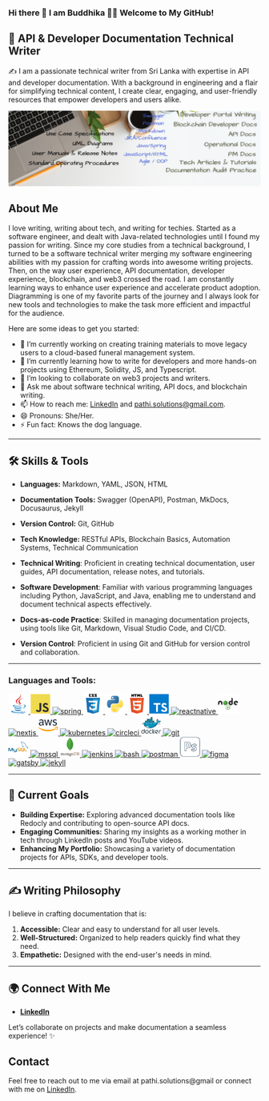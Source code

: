 ### Hi there 👋 I am Buddhika 👩‍💻 Welcome to My GitHub!

## 🌟 API & Developer Documentation Technical Writer
 ✍️ I am a passionate technical writer from Sri Lanka with expertise in API and developer documentation. 
 With a background in engineering and a flair for simplifying technical content, I create clear, engaging, and user-friendly resources that empower developers and users alike.



![My Banner](/assets/bdk-banner-1.png)

## About Me

I love writing, writing about tech, and writing for techies. Started as a software engineer, and dealt with Java-related technologies until I found my passion for writing. Since my core studies from a technical background, I turned to be a software technical writer merging my software engineering abilities with my passion for crafting words into awesome writing projects. Then, on the way user experience, API documentation, developer experience, blockchain, and web3 crossed the road. I am constantly learning ways to enhance user experience and accelerate product adoption. Diagramming is one of my favorite parts of the journey and I always look for new tools and technologies to make the task more efficient and impactful for the audience.


Here are some ideas to get you started:

- 🔭 I’m currently working on creating training materials to move legacy users to a cloud-based funeral management system.
- 🌱 I’m currently learning how to write for developers and more hands-on projects using Ethereum, Solidity, JS, and Typescript.
- 👯 I’m looking to collaborate on web3 projects and writers.
- 💬 Ask me about software technical writing, API docs, and blockchain writing.
- 📫 How to reach me: [LinkedIn](www.linkedin.com/in/bdkpathi-tw) and pathi.solutions@gmail.com.
- 😄 Pronouns: She/Her.
- ⚡ Fun fact: Knows the dog language.

---

## 🛠 **Skills & Tools**  
- **Languages:** Markdown, YAML, JSON, HTML  
- **Documentation Tools:** Swagger (OpenAPI), Postman, MkDocs, Docusaurus, Jekyll  
- **Version Control:** Git, GitHub  
- **Tech Knowledge:** RESTful APIs, Blockchain Basics, Automation Systems, Technical Communication

- **Technical Writing**: Proficient in creating technical documentation, user guides, API documentation, release notes, and tutorials.
- **Software Development**: Familiar with various programming languages including Python, JavaScript, and Java, enabling me to understand and document technical aspects effectively.
- **Docs-as-code Practice**: Skilled in managing documentation projects, using tools like Git, Markdown, Visual Studio Code, and CI/CD.
- **Version Control**: Proficient in using Git and GitHub for version control and collaboration.

---

<h3 align="left">Languages and Tools:</h3>
<p align="left"> 
<a href="https://www.java.com" target="_blank" rel="noreferrer"> <img src="https://raw.githubusercontent.com/devicons/devicon/master/icons/java/java-original.svg" alt="java" width="40" height="40"/> </a> <a href="https://developer.mozilla.org/en-US/docs/Web/JavaScript" target="_blank" rel="noreferrer"> <img src="https://raw.githubusercontent.com/devicons/devicon/master/icons/javascript/javascript-original.svg" alt="javascript" width="40" height="40"/> </a> 
<a href="https://spring.io/" target="_blank" rel="noreferrer"> <img src="https://www.vectorlogo.zone/logos/springio/springio-icon.svg" alt="spring" width="40" height="40"/> </a>
<a href="https://www.w3schools.com/css/" target="_blank" rel="noreferrer"> <img src="https://raw.githubusercontent.com/devicons/devicon/master/icons/css3/css3-original-wordmark.svg" alt="css3" width="40" height="40"/> </a>
<a href="https://www.python.org" target="_blank" rel="noreferrer"> <img src="https://raw.githubusercontent.com/devicons/devicon/master/icons/python/python-original.svg" alt="python" width="40" height="40"/> </a>
<a href="https://www.w3.org/html/" target="_blank" rel="noreferrer"> <img src="https://raw.githubusercontent.com/devicons/devicon/master/icons/html5/html5-original-wordmark.svg" alt="html5" width="40" height="40"/>
<a href="https://www.typescriptlang.org/" target="_blank" rel="noreferrer"> <img src="https://raw.githubusercontent.com/devicons/devicon/master/icons/typescript/typescript-original.svg" alt="typescript" width="40" height="40"/> </a>
<a href="https://reactnative.dev/" target="_blank" rel="noreferrer"> <img src="https://reactnative.dev/img/header_logo.svg" alt="reactnative" width="40" height="40"/> </a> 
<a href="https://nodejs.org" target="_blank" rel="noreferrer"> <img src="https://raw.githubusercontent.com/devicons/devicon/master/icons/nodejs/nodejs-original-wordmark.svg" alt="nodejs" width="40" height="40"/> </a>
<a href="https://nextjs.org/" target="_blank" rel="noreferrer"> <img src="https://cdn.worldvectorlogo.com/logos/nextjs-2.svg" alt="nextjs" width="40" height="40"/> </a>  
<a href="https://aws.amazon.com" target="_blank" rel="noreferrer"> <img src="https://raw.githubusercontent.com/devicons/devicon/master/icons/amazonwebservices/amazonwebservices-original-wordmark.svg" alt="aws" width="40" height="40"/> </a> 
<a href="https://kubernetes.io" target="_blank" rel="noreferrer"> <img src="https://www.vectorlogo.zone/logos/kubernetes/kubernetes-icon.svg" alt="kubernetes" width="40" height="40"/> </a>
<a href="https://circleci.com" target="_blank" rel="noreferrer"> <img src="https://www.vectorlogo.zone/logos/circleci/circleci-icon.svg" alt="circleci" width="40" height="40"/> </a> 
<a href="https://www.docker.com/" target="_blank" rel="noreferrer"> <img src="https://raw.githubusercontent.com/devicons/devicon/master/icons/docker/docker-original-wordmark.svg" alt="docker" width="40" height="40"/> </a>
<a href="https://git-scm.com/" target="_blank" rel="noreferrer"> <img src="https://www.vectorlogo.zone/logos/git-scm/git-scm-icon.svg" alt="git" width="40" height="40"/> </a>

<br/>
<a href="https://www.mysql.com/" target="_blank" rel="noreferrer"> <img src="https://raw.githubusercontent.com/devicons/devicon/master/icons/mysql/mysql-original-wordmark.svg" alt="mysql" width="40" height="40"/> </a>
<a href="https://www.microsoft.com/en-us/sql-server" target="_blank" rel="noreferrer"> <img src="https://www.svgrepo.com/show/303229/microsoft-sql-server-logo.svg" alt="mssql" width="40" height="40"/> </a>
<a href="https://www.mongodb.com/" target="_blank" rel="noreferrer"> <img src="https://raw.githubusercontent.com/devicons/devicon/master/icons/mongodb/mongodb-original-wordmark.svg" alt="mongodb" width="40" height="40"/> </a>
<a href="https://www.jenkins.io" target="_blank" rel="noreferrer"> <img src="https://www.vectorlogo.zone/logos/jenkins/jenkins-icon.svg" alt="jenkins" width="40" height="40"/> </a> 
<a href="https://www.gnu.org/software/bash/" target="_blank" rel="noreferrer"> <img src="https://www.vectorlogo.zone/logos/gnu_bash/gnu_bash-icon.svg" alt="bash" width="40" height="40"/> 
</a> 
</a> <a href="https://postman.com" target="_blank" rel="noreferrer"> <img src="https://www.vectorlogo.zone/logos/getpostman/getpostman-icon.svg" alt="postman" width="40" height="40"/> </a> 
<a href="https://www.photoshop.com/en" target="_blank" rel="noreferrer"> <img src="https://raw.githubusercontent.com/devicons/devicon/master/icons/photoshop/photoshop-line.svg" alt="photoshop" width="40" height="40"/> </a> 
<a href="https://www.figma.com/" target="_blank" rel="noreferrer"> <img src="https://www.vectorlogo.zone/logos/figma/figma-icon.svg" alt="figma" width="40" height="40"/> </a> <a href="https://www.gatsbyjs.com/" target="_blank" rel="noreferrer"> <img src="https://www.vectorlogo.zone/logos/gatsbyjs/gatsbyjs-icon.svg" alt="gatsby" width="40" height="40"/> </a> 
<a href="https://jekyllrb.com/" target="_blank" rel="noreferrer"> <img src="https://www.vectorlogo.zone/logos/jekyllrb/jekyllrb-icon.svg" alt="jekyll" width="40" height="40"/> </a>

---
## 🎯 **Current Goals**  
- **Building Expertise:** Exploring advanced documentation tools like Redocly and contributing to open-source API docs.  
- **Engaging Communities:** Sharing my insights as a working mother in tech through LinkedIn posts and YouTube videos.  
- **Enhancing My Portfolio:** Showcasing a variety of documentation projects for APIs, SDKs, and developer tools.

---

## ✍ **Writing Philosophy**  
I believe in crafting documentation that is:  
1. **Accessible:** Clear and easy to understand for all user levels.  
2. **Well-Structured:** Organized to help readers quickly find what they need.  
3. **Empathetic:** Designed with the end-user's needs in mind.

---

## 🌍 **Connect With Me**  
- **[LinkedIn](www.linkedin.com/in/bdkpathi-tw)**  



Let’s collaborate on projects and make documentation a seamless experience! ✨



## Contact

Feel free to reach out to me via email at pathi.solutions@gmail or connect with me on [LinkedIn](www.linkedin.com/in/bdkpathi-tw).
